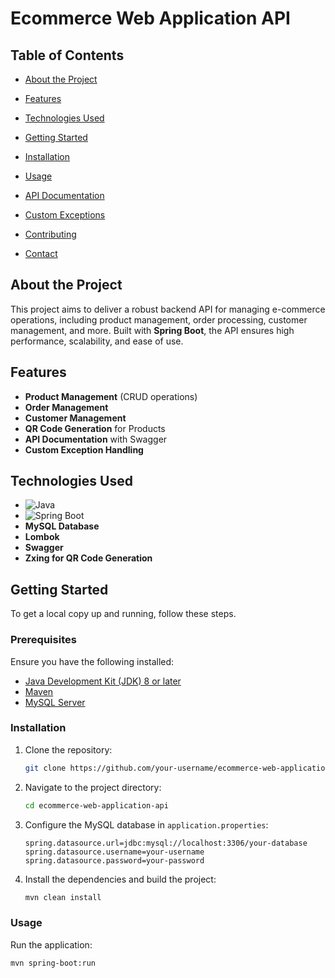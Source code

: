 # Ecommerce Web Application API

## Table of Contents

- [About the Project](#about-the-project)
- [Features](#features)
- [Technologies Used](#technologies-used)
- [Getting Started](#getting-started)
- [Installation](#installation)
- [Usage](#usage)
- [API Documentation](#api-documentation)
- [Custom Exceptions](#custom-exceptions)
- [Contributing](#contributing)

- [Contact](#contact)

## About the Project

This project aims to deliver a robust backend API for managing e-commerce operations, including product management, order processing, customer management, and more. Built with **Spring Boot**, the API ensures high performance, scalability, and ease of use.

## Features


- **Product Management** (CRUD operations)
- **Order Management**
- **Customer Management**
- **QR Code Generation** for Products
- **API Documentation** with Swagger
- **Custom Exception Handling**

## Technologies Used

- ![Java](https://img.shields.io/badge/Java-ED8B00?style=for-the-badge&logo=java&logoColor=white)
- ![Spring Boot](https://img.shields.io/badge/Spring_Boot-F2F4F9?style=for-the-badge&logo=spring-boot)
- **MySQL Database**
- **Lombok**
- **Swagger**
- **Zxing for QR Code Generation**

## Getting Started

To get a local copy up and running, follow these steps.

### Prerequisites

Ensure you have the following installed:
- [Java Development Kit (JDK) 8 or later](https://www.oracle.com/java/technologies/javase-jdk11-downloads.html)
- [Maven](https://maven.apache.org/install.html)
- [MySQL Server](https://dev.mysql.com/downloads/mysql/)

### Installation

1. Clone the repository:
    ```sh
    git clone https://github.com/your-username/ecommerce-web-application-api.git
    ```
2. Navigate to the project directory:
    ```sh
    cd ecommerce-web-application-api
    ```
3. Configure the MySQL database in `application.properties`:
    ```properties
    spring.datasource.url=jdbc:mysql://localhost:3306/your-database
    spring.datasource.username=your-username
    spring.datasource.password=your-password
    ```
4. Install the dependencies and build the project:
    ```sh
    mvn clean install
    ```

### Usage

Run the application:
```sh
mvn spring-boot:run
